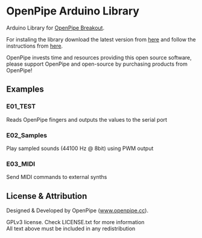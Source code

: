 OpenPipe Arduino Library
========================

Arduino Library for [OpenPipe Breakout](http://openpipe.cc/products/openpipe-breakout/).

For instaling the library download the latest version from [here](https://github.com/openpipelabs/OpenPipeLibrary/archive/master.zip)
and follow the instructions from [here](http://arduino.cc/en/Guide/Libraries).

OpenPipe invests time and resources providing this open source software, 
please support OpenPipe and open-source by purchasing 
products from OpenPipe!

Examples
--------

### E01_TEST

Reads OpenPipe fingers and outputs the values to the serial port

### E02_Samples

Play sampled sounds (44100 Hz @ 8bit) using PWM output

### E03_MIDI 

Send MIDI commands to external synths


License & Attribution
---------------------
Designed & Developed by OpenPipe (www.openpipe.cc).

GPLv3 license. Check LICENSE.txt for more information  
All text above must be included in any redistribution

